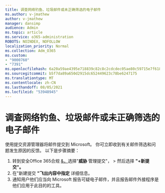 ```yaml
---
title: 调查网络钓鱼、垃圾邮件或未正确筛选的电子邮件
ms.author: v-jmathew
author: v-jmathew
manager: dansimp
audience: Admin
ms.topic: article
ms.service: o365-administration
ROBOTS: NOINDEX, NOFOLLOW
localization_priority: Normal
ms.collection: Adm_O365
ms.custom:
- "9000760"
- "7391"
ms.openlocfilehash: 6a20a59ae4395e718839c82c8c2cdcdec05ae80c59715e7f618e75b9d5428b64
ms.sourcegitcommit: b5f7da89a650d2915dc652449623c78be6247175
ms.translationtype: MT
ms.contentlocale: zh-CN
ms.lasthandoff: 08/05/2021
ms.locfileid: "53948945"
---
```

# <a name="investigate-phishing-spam-or-incorrectly-filtered-email"></a>调查网络钓鱼、垃圾邮件或未正确筛选的电子邮件

使用提交资源管理器将邮件提交到 Microsoft。 你可立即收到有关邮件筛选和问题发生原因的反馈。 以下是步骤摘要：

1. 转到安全Office 365合规 [&，](https://go.microsoft.com/fwlink/p/?linkid=2077143)选择"**威胁** 管理提交"，  >  然后选择 **"+新提交"。**
2. 在"新建提交 **"飞出内容中指定** 详细信息。
3. 通知用户他们应当向 Microsoft 报告可疑电子邮件，并且报告邮件[](https://go.microsoft.com/fwlink/?linkid=2092385)外接程序是他们应用于此目的的工具。
